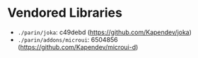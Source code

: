 # Vendored Libraries

- `./parin/joka`: c49debd (https://github.com/Kapendev/joka)
- `./parin/addons/microui`: 6504856 (https://github.com/Kapendev/microui-d)
